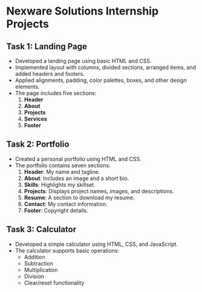 # Nexware Solutions Internship Projects

## Task 1: Landing Page
- Developed a landing page using basic HTML and CSS.
- Implemented layout with columns, divided sections, arranged items, and added headers and footers.
- Applied alignments, padding, color palettes, boxes, and other design elements.
- The page includes five sections:
  1. **Header** 
  2. **About**
  3. **Projects**
  4. **Services**
  5. **Footer**

## Task 2: Portfolio
- Created a personal portfolio using HTML and CSS.
- The portfolio contains seven sections:
  1. **Header**: My name and tagline.
  2. **About**: Includes an image and a short bio.
  3. **Skills**: Highlights my skillset.
  4. **Projects**: Displays project names, images, and descriptions.
  5. **Resume**: A section to download my resume.
  6. **Contact**: My contact information.
  7. **Footer**: Copyright details.

## Task 3: Calculator
- Developed a simple calculator using HTML, CSS, and JavaScript.
- The calculator supports basic operations:
  - Addition
  - Subtraction
  - Multiplication
  - Division
  - Clear/reset functionality
